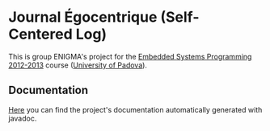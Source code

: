 # Journal Égocentrique (Self-Centered Log)

This is group ENIGMA's project for the [Embedded Systems Programming 2012-2013](http://esp1213.wikispaces.com/) course ([University of Padova](http://www.unipd.it/en)). 

## Documentation
[Here](http://bit.ly/12qLroP) you can find the project's documentation automatically generated with javadoc.
